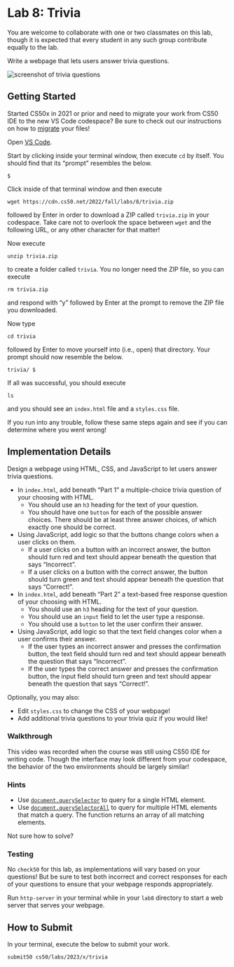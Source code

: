 Lab 8: Trivia
=============

You are welcome to collaborate with one or two classmates on this lab, though it is expected that every student in any such group contribute equally to the lab.

Write a webpage that lets users answer trivia questions.

![screenshot of trivia questions](questions.png)

Getting Started
---------------

Started CS50x in 2021 or prior and need to migrate your work from CS50 IDE to the new VS Code codespace? Be sure to check out our instructions on how to [migrate](../../new/) your files!

Open [VS Code](https://code.cs50.io/).

Start by clicking inside your terminal window, then execute `cd` by itself. You should find that its “prompt” resembles the below.

    $
    

Click inside of that terminal window and then execute

    wget https://cdn.cs50.net/2022/fall/labs/8/trivia.zip
    

followed by Enter in order to download a ZIP called `trivia.zip` in your codespace. Take care not to overlook the space between `wget` and the following URL, or any other character for that matter!

Now execute

    unzip trivia.zip
    

to create a folder called `trivia`. You no longer need the ZIP file, so you can execute

    rm trivia.zip
    

and respond with “y” followed by Enter at the prompt to remove the ZIP file you downloaded.

Now type

    cd trivia
    

followed by Enter to move yourself into (i.e., open) that directory. Your prompt should now resemble the below.

    trivia/ $
    

If all was successful, you should execute

    ls
    

and you should see an `index.html` file and a `styles.css` file.

If you run into any trouble, follow these same steps again and see if you can determine where you went wrong!

Implementation Details
----------------------

Design a webpage using HTML, CSS, and JavaScript to let users answer trivia questions.

*   In `index.html`, add beneath “Part 1” a multiple-choice trivia question of your choosing with HTML.
    *   You should use an `h3` heading for the text of your question.
    *   You should have one `button` for each of the possible answer choices. There should be at least three answer choices, of which exactly one should be correct.
*   Using JavaScript, add logic so that the buttons change colors when a user clicks on them.
    *   If a user clicks on a button with an incorrect answer, the button should turn red and text should appear beneath the question that says “Incorrect”.
    *   If a user clicks on a button with the correct answer, the button should turn green and text should appear beneath the question that says “Correct!”.
*   In `index.html`, add beneath “Part 2” a text-based free response question of your choosing with HTML.
    *   You should use an `h3` heading for the text of your question.
    *   You should use an `input` field to let the user type a response.
    *   You should use a `button` to let the user confirm their answer.
*   Using JavaScript, add logic so that the text field changes color when a user confirms their answer.
    *   If the user types an incorrect answer and presses the confirmation button, the text field should turn red and text should appear beneath the question that says “Incorrect”.
    *   If the user types the correct answer and presses the confirmation button, the input field should turn green and text should appear beneath the question that says “Correct!”.

Optionally, you may also:

*   Edit `styles.css` to change the CSS of your webpage!
*   Add additional trivia questions to your trivia quiz if you would like!

### Walkthrough

This video was recorded when the course was still using CS50 IDE for writing code. Though the interface may look different from your codespace, the behavior of the two environments should be largely similar!

### Hints

*   Use [`document.querySelector`](https://developer.mozilla.org/en-US/docs/Web/API/Document/querySelector) to query for a single HTML element.
*   Use [`document.querySelectorAll`](https://developer.mozilla.org/en-US/docs/Web/API/Document/querySelectorAll) to query for multiple HTML elements that match a query. The function returns an array of all matching elements.

Not sure how to solve?

### Testing

No `check50` for this lab, as implementations will vary based on your questions! But be sure to test both incorrect and correct responses for each of your questions to ensure that your webpage responds appropriately.

Run `http-server` in your terminal while in your `lab8` directory to start a web server that serves your webpage.

How to Submit
-------------

In your terminal, execute the below to submit your work.

    submit50 cs50/labs/2023/x/trivia